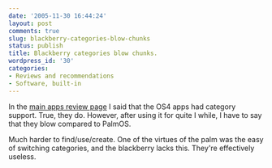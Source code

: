 ```yaml
---
date: '2005-11-30 16:44:24'
layout: post
comments: true
slug: blackberry-categories-blow-chunks
status: publish
title: Blackberry categories blow chunks.
wordpress_id: '30'
categories:
- Reviews and recommendations
- Software, built-in
---
```


In the [main apps review page](http://www.phfactor.net/bb/bundled_apps.html) I said that the OS4 apps had category support. True, they do. However, after using it for quite I while, I have to say that they blow compared to PalmOS.

Much harder to find/use/create. One of the virtues of the palm was the easy of switching categories, and the blackberry lacks this. They're effectively useless.
